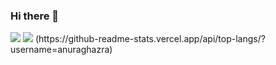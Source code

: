 ### Hi there 👋

<picture>
<source 
  srcset="https://github-readme-stats.vercel.app/api?username=matheusgiove&show_icons=true&theme=dark"
  media="(prefers-color-scheme: dark)"
/>
<img src="https://github-readme-stats.vercel.app/api?username=anuraghazra&show_icons=true" />
</picture>
<picture>
<source 
  srcset="https://github-readme-stats.vercel.app/api/top-langs/?username=anuraghazra"
/>
<img src="https://github-readme-stats.vercel.app/api?username=anuraghazra&show_icons=true" />
</picture>(https://github-readme-stats.vercel.app/api/top-langs/?username=anuraghazra)
